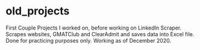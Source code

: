 # old_projects
First Couple Projects I worked on, before working on LinkedIn Scraper.
Scrapes websites, GMATClub and ClearAdmit and saves data into Excel file.
Done for practicing purposes only.
Working as of December 2020.

